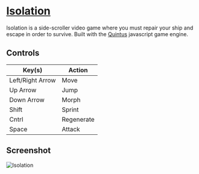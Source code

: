 [Isolation](https://josephcosentino.me/isolation)
=========
Isolation is a side-scroller video game where you must repair your ship and escape in order to survive. Built with the <a href="https://github.com/cykod/Quintus">Quintus</a> javascript game engine.

Controls
--------
| Key(s)           | Action     |
|------------------|------------|
| Left/Right Arrow | Move       |
| Up Arrow         | Jump       |
| Down Arrow       | Morph      |
| Shift            | Sprint     |
| Cntrl            | Regenerate |
| Space            | Attack     |

Screenshot
----------
![Isolation](https://josephcosentino.me/isolation/images/isolation.png "Isolation")

